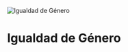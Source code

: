![Igualdad de Género](https://www.undp.org/content/dam/undp/sdg/tiles/sdg-es-02.png "Igualdad de Género")
# Igualdad de Género
